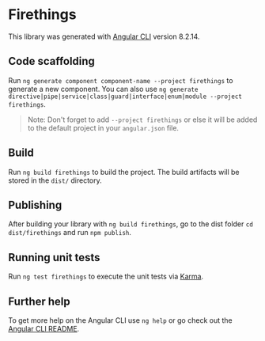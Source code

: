 # Firethings

This library was generated with [Angular CLI](https://github.com/angular/angular-cli) version 8.2.14.

## Code scaffolding

Run `ng generate component component-name --project firethings` to generate a new component. You can also use `ng generate directive|pipe|service|class|guard|interface|enum|module --project firethings`.
> Note: Don't forget to add `--project firethings` or else it will be added to the default project in your `angular.json` file. 

## Build

Run `ng build firethings` to build the project. The build artifacts will be stored in the `dist/` directory.

## Publishing

After building your library with `ng build firethings`, go to the dist folder `cd dist/firethings` and run `npm publish`.

## Running unit tests

Run `ng test firethings` to execute the unit tests via [Karma](https://karma-runner.github.io).

## Further help

To get more help on the Angular CLI use `ng help` or go check out the [Angular CLI README](https://github.com/angular/angular-cli/blob/master/README.md).
